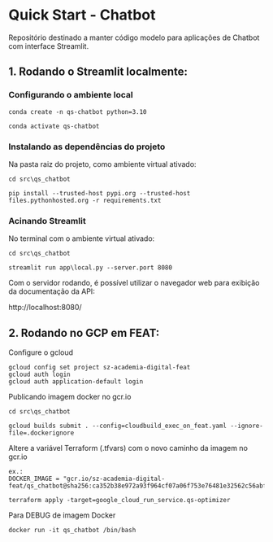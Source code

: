 # Quick Start - Chatbot

Repositório destinado a manter código modelo para aplicações de Chatbot com interface Streamlit.

## 1. Rodando o Streamlit localmente:

### Configurando o ambiente local

```
conda create -n qs-chatbot python=3.10
```

```
conda activate qs-chatbot
```

### Instalando as dependências do projeto

Na pasta raiz do projeto, como ambiente virtual ativado:

```
cd src\qs_chatbot

pip install --trusted-host pypi.org --trusted-host files.pythonhosted.org -r requirements.txt
```

### Acinando Streamlit

No terminal com o ambiente virtual ativado:

```
cd src\qs_chatbot

streamlit run app\local.py --server.port 8080
``` 

Com o servidor rodando, é possível utilizar o navegador web para exibição da documentação da API:

http://localhost:8080/


## 2. Rodando no GCP em FEAT:

Configure o gcloud

```
gcloud config set project sz-academia-digital-feat
gcloud auth login
gcloud auth application-default login

```

Publicando imagem docker no gcr.io

```
cd src\qs_chatbot

gcloud builds submit . --config=cloudbuild_exec_on_feat.yaml --ignore-file=.dockerignore
```

Altere a variável Terraform (.tfvars) com o novo caminho da imagem no gcr.io
```
ex.:
DOCKER_IMAGE = "gcr.io/sz-academia-digital-feat/qs_chatbot@sha256:ca352b38e972a93f964cf07a06f753e76481e32562c56abff50a070785c1e700"

terraform apply -target=google_cloud_run_service.qs-optimizer
```

Para DEBUG de imagem Docker
```
docker run -it qs_chatbot /bin/bash
```